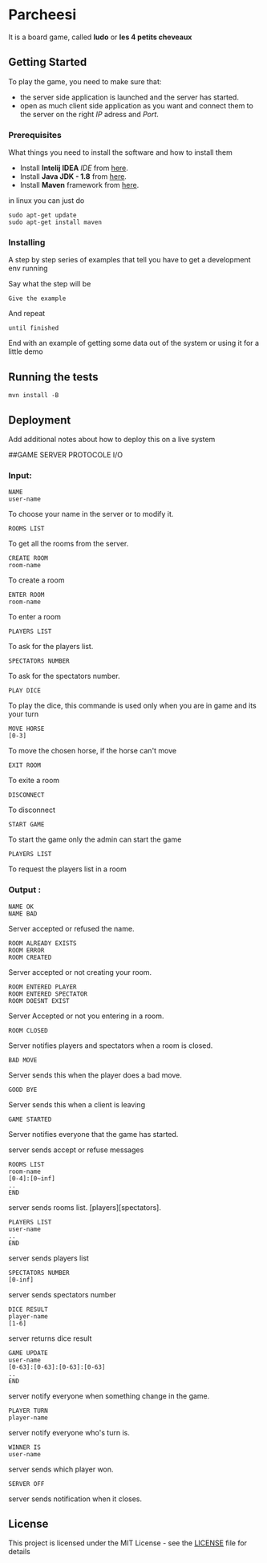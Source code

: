 # Parcheesi

It is a board game, called **ludo** or **les 4 petits cheveaux**

## Getting Started

To play the game, you need to make sure that:
- the server side application is launched and the server has started.
- open as much client side application as you want and connect them to the server on the right *IP* adress and *Port*.

### Prerequisites

What things you need to install the software and how to install them

- Install **Intelij IDEA** *IDE* from [here](https://www.jetbrains.com/idea/).
- Install **Java JDK - 1.8** from [here](http://www.oracle.com/technetwork/java/javase/downloads/jdk8-downloads-2133151.html).
- Install **Maven** framework from [here](https://maven.apache.org/).

in linux you can just do
```
sudo apt-get update
sudo apt-get install maven
```

### Installing

A step by step series of examples that tell you have to get a development env running

Say what the step will be

```
Give the example
```

And repeat

```
until finished
```

End with an example of getting some data out of the system or using it for a little demo

## Running the tests

```
mvn install -B
```

## Deployment

Add additional notes about how to deploy this on a live system

##GAME SERVER PROTOCOLE I/O
### Input:
	NAME
	user-name
To choose your name in the server or to modify it.

	ROOMS LIST

To get all the rooms from the server.

	CREATE ROOM
	room-name

To create a room

	ENTER ROOM
	room-name

To enter a  room

	PLAYERS LIST
To ask for the players list.

	SPECTATORS NUMBER
To ask for the spectators number.

	PLAY DICE

To play the dice, this commande is used only when you are in game and its your turn

	MOVE HORSE
	[0-3]

To move the chosen horse, if the horse can't move
	
	EXIT ROOM
	
To exite a room

	DISCONNECT
	
To disconnect

	START GAME
	
To start the game only the admin can start the game 

	PLAYERS LIST

To request the players list in a room

### Output :

	NAME OK
	NAME BAD
Server accepted or refused the name.

	ROOM ALREADY EXISTS
	ROOM ERROR
	ROOM CREATED
Server accepted or not creating your room.
	
	ROOM ENTERED PLAYER
	ROOM ENTERED SPECTATOR
	ROOM DOESNT EXIST
Server Accepted or not you entering in a room.

	ROOM CLOSED
Server notifies players and spectators when a room is closed.

	BAD MOVE
Server sends this when the player does a bad move.

	GOOD BYE
Server sends this when a client is leaving

	GAME STARTED
Server notifies everyone that the game has started.	

server sends accept or refuse messages 

	ROOMS LIST
	room-name
	[0-4]:[0~inf]
	..
	END

server sends rooms list. [players][spectators].

	PLAYERS LIST
	user-name
	..
	END

server sends players list

	SPECTATORS NUMBER
	[0-inf]
	
server sends spectators number

	DICE RESULT
	player-name
	[1-6]

server returns dice result

	GAME UPDATE
	user-name
	[0-63]:[0-63]:[0-63]:[0-63]
	..
	END

server notify everyone when something change in the game.

	PLAYER TURN
	player-name

server notify everyone who's turn is.
	
	WINNER IS
	user-name

server sends which player won.

	SERVER OFF

server sends notification when it closes.	

## License

This project is licensed under the MIT License - see the [LICENSE](LICENSE) file for details
